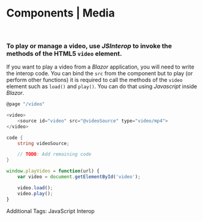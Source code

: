 # Components | Media
<br>


### To play or manage a video, use _JSInterop_ to invoke the methods of the HTML5 `video` element.

If you want to play a video from a _Blazor_ application, you will need to write the interop code.
You can bind the `src` from the component but to play (or perform other functions) it is required to call the methods of the `video` element such as `load()` and `play()`. You can do that using _Javascript_ inside _Blazor_.

```cs
@page "/video"

<video>
	<source id="video" src="@videoSource" type="video/mp4">
</video>

code {
	string videoSource;

	// TODO: Add remaining code	
}
```

```javascript
window.playVideo = function(url) {
	var video = document.getElementById('video');

	video.load();
	video.play();
}
```

Additional Tags: JavaScript Interop
<br>
